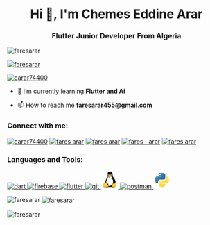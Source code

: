 <h1 align="center">Hi 👋, I'm Chemes Eddine Arar</h1>
<h3 align="center">Flutter Junior Developer From Algeria</h3>

<p align="left"> <img src="https://komarev.com/ghpvc/?username=faresarar&label=Profile%20views&color=0e75b6&style=flat" alt="faresarar" /> </p>

<p align="left"> <a href="https://github.com/ryo-ma/github-profile-trophy"><img src="https://github-profile-trophy.vercel.app/?username=faresarar" alt="faresarar" /></a> </p>

<p align="left"> <a href="https://twitter.com/carar74400" target="blank"><img src="https://img.shields.io/twitter/follow/carar74400?logo=twitter&style=for-the-badge" alt="carar74400" /></a> </p>

- 🌱 I’m currently learning **Flutter and Ai**

- 📫 How to reach me **faresarar455@gmail.com**

<h3 align="left">Connect with me:</h3>
<p align="left">
<a href="https://twitter.com/carar74400" target="blank"><img align="center" src="https://raw.githubusercontent.com/rahuldkjain/github-profile-readme-generator/master/src/images/icons/Social/twitter.svg" alt="carar74400" height="30" width="40" /></a>
<a href="https://linkedin.com/in/fares arar" target="blank"><img align="center" src="https://raw.githubusercontent.com/rahuldkjain/github-profile-readme-generator/master/src/images/icons/Social/linked-in-alt.svg" alt="fares arar" height="30" width="40" /></a>
<a href="https://fb.com/fares arar" target="blank"><img align="center" src="https://raw.githubusercontent.com/rahuldkjain/github-profile-readme-generator/master/src/images/icons/Social/facebook.svg" alt="fares arar" height="30" width="40" /></a>
<a href="https://instagram.com/fares__arar" target="blank"><img align="center" src="https://raw.githubusercontent.com/rahuldkjain/github-profile-readme-generator/master/src/images/icons/Social/instagram.svg" alt="fares__arar" height="30" width="40" /></a>
<a href="https://dribbble.com/fares arar" target="blank"><img align="center" src="https://raw.githubusercontent.com/rahuldkjain/github-profile-readme-generator/master/src/images/icons/Social/dribbble.svg" alt="fares arar" height="30" width="40" /></a>
</p>

<h3 align="left">Languages and Tools:</h3>
<p align="left"> <a href="https://dart.dev" target="_blank" rel="noreferrer"> <img src="https://www.vectorlogo.zone/logos/dartlang/dartlang-icon.svg" alt="dart" width="40" height="40"/> </a> <a href="https://firebase.google.com/" target="_blank" rel="noreferrer"> <img src="https://www.vectorlogo.zone/logos/firebase/firebase-icon.svg" alt="firebase" width="40" height="40"/> </a> <a href="https://flutter.dev" target="_blank" rel="noreferrer"> <img src="https://www.vectorlogo.zone/logos/flutterio/flutterio-icon.svg" alt="flutter" width="40" height="40"/> </a> <a href="https://git-scm.com/" target="_blank" rel="noreferrer"> <img src="https://www.vectorlogo.zone/logos/git-scm/git-scm-icon.svg" alt="git" width="40" height="40"/> </a> <a href="https://www.linux.org/" target="_blank" rel="noreferrer"> <img src="https://raw.githubusercontent.com/devicons/devicon/master/icons/linux/linux-original.svg" alt="linux" width="40" height="40"/> </a> <a href="https://postman.com" target="_blank" rel="noreferrer"> <img src="https://www.vectorlogo.zone/logos/getpostman/getpostman-icon.svg" alt="postman" width="40" height="40"/> </a> <a href="https://www.python.org" target="_blank" rel="noreferrer"> <img src="https://raw.githubusercontent.com/devicons/devicon/master/icons/python/python-original.svg" alt="python" width="40" height="40"/> </a> </p>

<p><img align="left" src="https://github-readme-stats.vercel.app/api/top-langs?username=faresarar&show_icons=true&locale=en&layout=compact" alt="faresarar" /></p>

<p>&nbsp;<img align="center" src="https://github-readme-stats.vercel.app/api?username=faresarar&show_icons=true&locale=en" alt="faresarar" /></p>

<p><img align="center" src="https://github-readme-streak-stats.herokuapp.com/?user=faresarar&" alt="faresarar" /></p>
